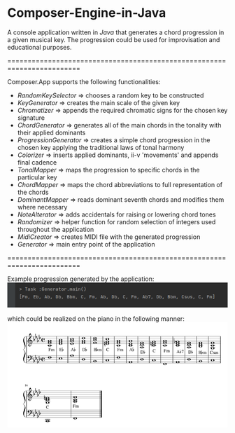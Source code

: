 # Composer-Engine-in-Java

A console application written in *Java* that generates a chord progression in a given musical key.
The progression could be used for improvisation and educational purposes.

========================================================================

Composer.App supports the following functionalities:
- *_RandomKeySelector_* => chooses a random key to be constructed
- *_KeyGenerator_* => creates the main scale of the given key
- *_Chromatizer_* => appends the required chromatic signs for the chosen key signature
- *_ChordGenerator_* => generates all of the main chords in the tonality with their applied dominants
- *_ProgressionGenerator_* => creates a simple chord progression in the chosen key applying the traditional laws of tonal harmony
- *_Colorizer_* => inserts applied dominants, ii-v 'movements' and appends final cadence
- *_TonalMapper_* => maps the progression to specific chords in the particular key
- *_ChordMapper_* => maps the chord abbreviations to full representation of the chords
- *_DominantMapper_* => reads dominant seventh chords and modifies them where necessary
- *_NoteAlterator_* => adds accidentals for raising or lowering chord tones
- *_Randomizer_* => helper function for random selection of integers used throughout the application
- *_MidiCreator_* => creates MIDI file with the generated progression
- *_Generator_* => main entry point of the application


========================================================================

Example progression generated by the application:
<br><img src="https://github.com/Mithras11/Composer-Engine-in-Java/blob/main/example-progression.png"/>

which could be realized on the piano in the following manner:<br>
<img src="https://github.com/Mithras11/Composer-Engine-in-Java/blob/main/piano-version.png"/>
